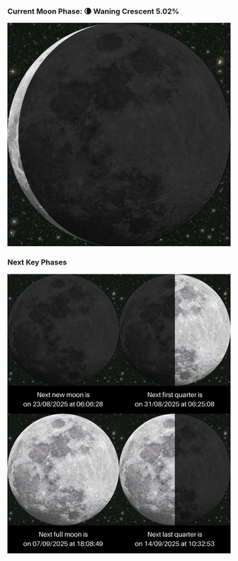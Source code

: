 ### Current Moon Phase: 🌘 Waning Crescent 5.02%
![Moon Phase](moonphase.png)
### Next Key Phases
![Gallery](gallery.png)